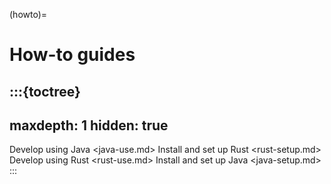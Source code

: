 (howto)=

# How-to guides

:::{toctree}
---
maxdepth: 1
hidden: true
---
Develop using Java <java-use.md>
Install and set up Rust <rust-setup.md>
Develop using Rust <rust-use.md>
Install and set up Java <java-setup.md>
:::
